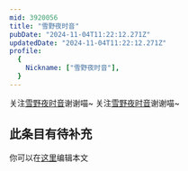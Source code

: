 ```yaml
---
mid: 3920056
title: "雪野夜时音"
pubDate: "2024-11-04T11:22:12.271Z"
updatedDate: "2024-11-04T11:22:12.271Z"
profile:
  {
    Nickname: ["雪野夜时音"],
  }
---
```


关注[雪野夜时音](https://space.bilibili.com/3920056)谢谢喵~ 关注[雪野夜时音](https://space.bilibili.com/3920056)谢谢喵~

## 此条目有待补充
你可以在[这里](https://github.com/Yuhanawa/VTuber.ICU-Content/edit/master/v/雪野夜时音/index.md)编辑本文

